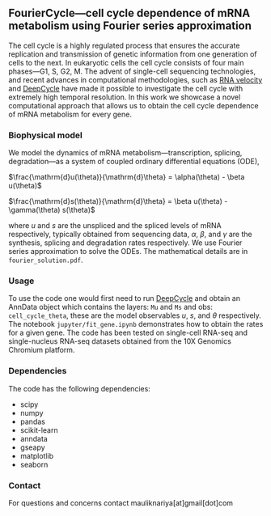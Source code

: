 ## FourierCycle—cell cycle dependence of mRNA metabolism using Fourier series approximation
The cell cycle is a highly regulated process that ensures the accurate replication and transmission of genetic information from one generation of cells to the next. In eukaryotic cells the cell cycle consists of four main phases—G1, S, G2, M. The advent of single-cell sequencing technologies, and recent advances in computational methodologies, such as [RNA velocity](http://velocyto.org/) and [DeepCycle](https://github.com/andreariba/DeepCycle) have made it possible to investigate the cell cycle with extremely high temporal resolution. In this work we showcase a novel computational approach that allows us to obtain the cell cycle dependence of mRNA metabolism for every gene.

### Biophysical model
We model the dynamics of mRNA metabolism—transcription, splicing, degradation—as a system of coupled ordinary differential equations (ODE),

$\frac{\mathrm{d}u(\theta)}{\mathrm{d}\theta} = \alpha(\theta) - \beta u(\theta)$

$\frac{\mathrm{d}s(\theta)}{\mathrm{d}\theta} = \beta u(\theta) - \gamma(\theta) s(\theta)$

where $u$ and $s$ are the unspliced and the spliced levels of mRNA respectively, typically obtained from sequencing data, $\alpha$, $\beta$, and $\gamma$ are the synthesis, splicing and degradation rates respectively. We use Fourier series approximation to solve the ODEs. The mathematical details are in `fourier_solution.pdf`.

### Usage
To use the code one would first need to run [DeepCycle](https://github.com/andreariba/DeepCycle) and obtain an AnnData object which contains the layers: `Mu` and `Ms` and obs: `cell_cycle_theta`, these are the model observables $u$, $s$, and $\theta$ respectively. The notebook `jupyter/fit_gene.ipynb` demonstrates how to obtain the rates for a given gene. The code has been tested on single-cell RNA-seq and single-nucleus RNA-seq datasets obtained from the 10X Genomics Chromium platform.

### Dependencies
The code has the following dependencies:
* scipy
* numpy
* pandas
* scikit-learn
* anndata
* gseapy
* matplotlib
* seaborn

### Contact
For questions and concerns contact mauliknariya[at]gmail[dot]com

